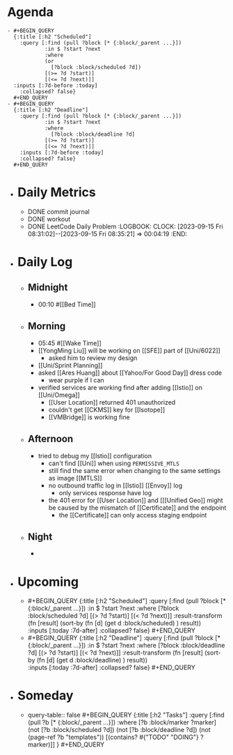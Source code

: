 # Agenda
	- #+BEGIN_QUERY
	  {:title [:h2 "Scheduled"]
	    :query [:find (pull ?block [* {:block/_parent ...}])
	            :in $ ?start ?next
	            :where
	            (or
	              [?block :block/scheduled ?d])
	            [(>= ?d ?start)]
	            [(<= ?d ?next)]]
	  :inputs [:7d-before :today]
	    :collapsed? false}
	  #+END_QUERY
	- #+BEGIN_QUERY
	  {:title [:h2 "Deadline"]
	    :query [:find (pull ?block [* {:block/_parent ...}])
	            :in $ ?start ?next
	            :where
	              [?block :block/deadline ?d]
	            [(>= ?d ?start)]
	            [(<= ?d ?next)]]
	    :inputs [:7d-before :today]
	    :collapsed? false}
	  #+END_QUERY
- # Daily Metrics
	- DONE commit journal
	- DONE workout
	- DONE LeetCode Daily Problem
	  :LOGBOOK:
	  CLOCK: [2023-09-15 Fri 08:31:02]--[2023-09-15 Fri 08:35:21] =>  00:04:19
	  :END:
- # Daily Log
	- ## Midnight
		- 00:10 #[[Bed Time]]
	- ## Morning
		- 05:45 #[[Wake Time]]
		- [[YongMing Liu]] will be working on [[SFE]] part of [[Uni/6022]]
			- asked him to review my design
		- [[Uni/Sprint Planning]]
		- asked [[Ares Huang]] about [[Yahoo/For Good Day]] dress code
			- wear purple if I can
		- verified services are working find after adding [[Istio]] on [[Uni/Omega]]
			- [[User Location]] returned 401 unauthorized
			- couldn't get [[CKMS]] key for [[Isotope]]
			- [[VMBridge]] is working fine
	- ## Afternoon
		- tried to debug my [[Istio]] configuration
			- can't find [[Uni]] when using `PERMISSIVE_MTLS`
			- still find the same error when changing to the same settings as image [[MTLS]]
			- no outbound traffic log in [[Istio]] [[Envoy]] log
				- only services response have log
			- the 401 error for [[User Location]] and [[[Unified Geo]] might be caused by the mismatch of [[Certificate]] and the endpoint
				- the [[Certificate]] can only access staging endpoint
	- ## Night
		-
- # Upcoming
	- #+BEGIN_QUERY
	  {:title [:h2 "Scheduled"]
	    :query [:find (pull ?block [* {:block/_parent ...}])
	            :in $ ?start ?next
	            :where
	              [?block :block/scheduled ?d]
	            [(> ?d ?start)]
	            [(< ?d ?next)]]
	  :result-transform (fn [result]
	                          (sort-by (fn [d]
	                                     (get d :block/scheduled) ) result))    
	  :inputs [:today :7d-after]
	    :collapsed? false}
	  #+END_QUERY
	- #+BEGIN_QUERY
	  {:title [:h2 "Deadline"]
	    :query [:find (pull ?block [* {:block/_parent ...}])
	            :in $ ?start ?next
	            :where
	              [?block :block/deadline ?d]
	            [(> ?d ?start)]
	            [(< ?d ?next)]]
	  :result-transform (fn [result]
	                          (sort-by (fn [d]
	                                     (get d :block/deadline) ) result))    
	  :inputs [:today :7d-after]
	    :collapsed? false}
	  #+END_QUERY
- # Someday
	- query-table:: false
	  #+BEGIN_QUERY
	  {:title [:h2 "Tasks"]
	   :query [:find (pull ?b [* {:block/_parent ...}])
	          :where
	          [?b :block/marker ?marker]
	          (not [?b :block/scheduled ?d])
	          (not [?b :block/deadline ?d])
	  (not (page-ref ?b "templates"))
	          [(contains? #{"TODO" "DOING"} ?marker)]]
	  }
	  #+END_QUERY